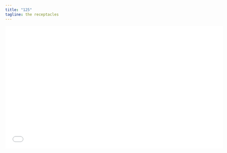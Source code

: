 ```yaml
---
title: "125"
tagline: the receptacles
---
```



<iframe width=700 height=394
  src="//www.youtube-nocookie.com/embed/5c6cfm__JV4?version=3&loop=1&playlist=5c6cfm__JV4&rel=0&autohide=1&autoplay=1&controls=0&modestbranding=1&showinfo=0&theme=light"
  frameborder=0 allowfullscreen>
</iframe>


<div class=youmaniac>
</div>
